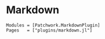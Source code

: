 # Markdown

```@autodocs
Modules = [Patchwork.MarkdownPlugin]
Pages   = ["plugins/markdown.jl"]
```
